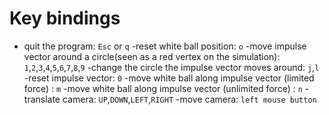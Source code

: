 # Key bindings

- quit the program: `Esc` or `q`
-reset white ball position: `o`
-move impulse vector around a circle(seen as a red vertex on the simulation): `1`,`2`,`3`,`4`,`5`,`6`,`7`,`8`,`9`
-change the circle the impulse vector moves around: `j`,`l`
-reset impulse vector: `0`
-move white ball along impulse vector (limited force) : `m`
-move white ball along impulse vector (unlimited force) : `n`
-translate camera: `UP`,`DOWN`,`LEFT`,`RIGHT`
-move camera: `left mouse button`

